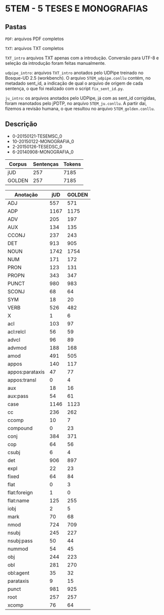 # 5TEM - 5 TESES E MONOGRAFIAS

## Pastas

`PDF`: arquivos PDF completos

`TXT`: arquivos TXT completos

`TXT_intro` arquivos TXT apenas com a introdução. Conversão para UTF-8 e seleção da introdução foram feitas manualmente.

`udpipe_intro`: arquivos `TXT_intro` anotados pelo UDPipe treinado no Bosque-UD 2.5 (workbench). O arquivo `5TEM_udpipe.conllu` contém, no metadado sent_id, a indicação de qual o arquivo de origem de cada sentença, o que foi realizado com o script `fix_sent_id.py`.

`ju_intro`: os arquivos anotados pelo UDPipe, já com as sent_id corrigidas, foram reanotados pelo jPDTP, no arquivo `5TEM_ju.conllu`. A partir daí, fizemos a revisão humana, o que resultou no arquivo `5TEM_golden.conllu`.

## Descrição

* 0-20150121-TESEMSC_0
* 10-20150122-MONOGRAFIA_0
* 2-20150126-TESEDSC_0
* 6-20140908-MONOGRAFIA_0

|Corpus|Sentenças|Tokens|
|---|---|---|
|jUD|257|7185|
|GOLDEN|257|7185|

|Anotação|jUD|GOLDEN|
|---|---|---|
|ADJ|557|571|
|ADP|1167|1175|
|ADV|205|197|
|AUX|134|135|
|CCONJ|237|243|
|DET|913|905|
|NOUN|1742|1754|
|NUM|171|172|
|PRON|123|131|
|PROPN|343|347|
|PUNCT|980|983|
|SCONJ|68|64|
|SYM|18|20|
|VERB|526|482|
|X|1|6|
|acl|103|97|
|acl:relcl|56|59|
|advcl|96|89|
|advmod|188|168|
|amod|491|505|
|appos|140|117|
|appos:parataxis|47|77|
|appos:transl|0|4|
|aux|18|16|
|aux:pass|54|61|
|case|1146|1123|
|cc|236|262|
|ccomp|10|7|
|compound|0|23|
|conj|384|371|
|cop|64|56|
|csubj|6|4|
|det|906|897|
|expl|22|23|
|fixed|64|84|
|flat|0|3|
|flat:foreign|1|0|
|flat:name|125|255|
|iobj|2|5|
|mark|70|68|
|nmod|724|709|
|nsubj|245|227|
|nsubj:pass|50|44|
|nummod|54|45|
|obj|244|223|
|obl|281|270|
|obl:agent|35|32|
|parataxis|9|15|
|punct|981|925|
|root|257|257|
|xcomp|76|64|